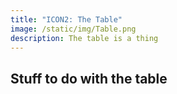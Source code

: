 ```yaml
---
title: "ICON2: The Table"
image: /static/img/Table.png
description: The table is a thing
---
```

## Stuff to do with the table
